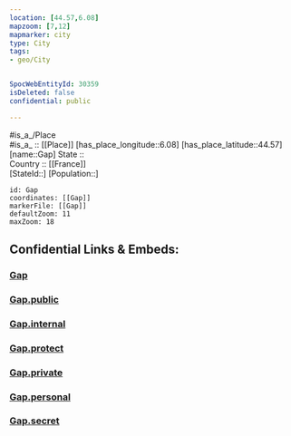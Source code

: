 ```yaml
---
location: [44.57,6.08] 
mapzoom: [7,12] 
mapmarker: city 
type: City
tags:
- geo/City


SpocWebEntityId: 30359
isDeleted: false
confidential: public

---
```

#is_a_/Place  
#is_a_ :: [[Place]] 
[has_place_longitude::6.08] 
[has_place_latitude::44.57] 
[name::Gap] 
State ::  
Country :: [[France]]  
[StateId::] 
[Population::] 



```leaflet
id: Gap
coordinates: [[Gap]] 
markerFile: [[Gap]] 
defaultZoom: 11 
maxZoom: 18
```


## Confidential Links & Embeds: 

### [Gap](/_Standards/Earth/Continent/Europe/Europe~West/France/regions~France/Provence-Alpes-Côte_d'Azur/departments~Provence/Hautes-Alpes/communes~Hautes-Alpes/Gap/cities~Gap/Gap.md) 

### [Gap.public](/_public/Earth/Continent/Europe/Europe~West/France/regions~France/Provence-Alpes-Côte_d'Azur/departments~Provence/Hautes-Alpes/communes~Hautes-Alpes/Gap/cities~Gap/Gap.public.md) 

### [Gap.internal](/_internal/Earth/Continent/Europe/Europe~West/France/regions~France/Provence-Alpes-Côte_d'Azur/departments~Provence/Hautes-Alpes/communes~Hautes-Alpes/Gap/cities~Gap/Gap.internal.md) 

### [Gap.protect](/_protect/Earth/Continent/Europe/Europe~West/France/regions~France/Provence-Alpes-Côte_d'Azur/departments~Provence/Hautes-Alpes/communes~Hautes-Alpes/Gap/cities~Gap/Gap.protect.md) 

### [Gap.private](/_private/Earth/Continent/Europe/Europe~West/France/regions~France/Provence-Alpes-Côte_d'Azur/departments~Provence/Hautes-Alpes/communes~Hautes-Alpes/Gap/cities~Gap/Gap.private.md) 

### [Gap.personal](/_personal/Earth/Continent/Europe/Europe~West/France/regions~France/Provence-Alpes-Côte_d'Azur/departments~Provence/Hautes-Alpes/communes~Hautes-Alpes/Gap/cities~Gap/Gap.personal.md) 

### [Gap.secret](/_secret/Earth/Continent/Europe/Europe~West/France/regions~France/Provence-Alpes-Côte_d'Azur/departments~Provence/Hautes-Alpes/communes~Hautes-Alpes/Gap/cities~Gap/Gap.secret.md)

